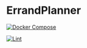 # ErrandPlanner

[![Docker Compose](https://github.com/ChicoState/ErrandPlanner/actions/workflows/docker.yml/badge.svg?branch=main)](https://github.com/ChicoState/ErrandPlanner/actions/workflows/docker.yml)

[![Lint](https://github.com/ChicoState/ErrandPlanner/actions/workflows/lint.yml/badge.svg?branch=main)](https://github.com/ChicoState/ErrandPlanner/actions/workflows/lint.yml)